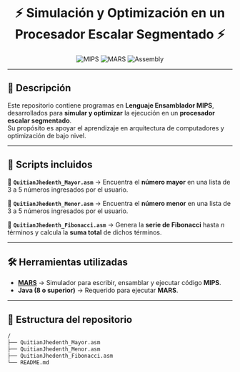 <!-- Encabezado con estilo -->
<h1 align="center">⚡️ Simulación y Optimización en un Procesador Escalar Segmentado ⚡️</h1>

<p align="center">
  <img src="https://img.shields.io/badge/Assembler-MIPS-blue?style=for-the-badge&logo=assemblyscript" alt="MIPS">
  <img src="https://img.shields.io/badge/Simulator-MARS-orange?style=for-the-badge" alt="MARS">
  <img src="https://img.shields.io/badge/Language-Assembly-green?style=for-the-badge&logo=gnu" alt="Assembly">
</p>

---

## 📖 Descripción

Este repositorio contiene programas en **Lenguaje Ensamblador MIPS**, desarrollados para **simular y optimizar** la ejecución en un **procesador escalar segmentado**.  
Su propósito es apoyar el aprendizaje en arquitectura de computadores y optimización de bajo nivel.

---

## 📂 Scripts incluidos

🔹 **`QuitianJhedenth_Mayor.asm`** → Encuentra el **número mayor** en una lista de 3 a 5 números ingresados por el usuario.  

🔹 **`QuitianJhedenth_Menor.asm`** → Encuentra el **número menor** en una lista de 3 a 5 números ingresados por el usuario.  

🔹 **`QuitianJhedenth_Fibonacci.asm`** → Genera la **serie de Fibonacci** hasta *n* términos y calcula la **suma total** de dichos términos.  

---

## 🛠️ Herramientas utilizadas

- **[MARS]([http://courses.missouristate.edu/KenVollmar/MARS/](https://computerscience.missouristate.edu/mars-mips-simulator.htm))** → Simulador para escribir, ensamblar y ejecutar código **MIPS**.  
- **Java (8 o superior)** → Requerido para ejecutar **MARS**.  

---

## 📁 Estructura del repositorio  

```bash
/
├── QuitianJhedenth_Mayor.asm
├── QuitianJhedenth_Menor.asm
├── QuitianJhedenth_Fibonacci.asm
└── README.md


